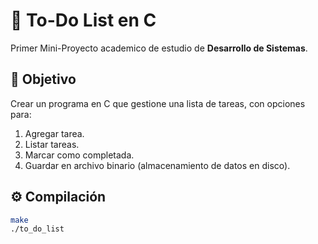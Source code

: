 # 📝 To-Do List en C

Primer Mini-Proyecto academico de estudio de **Desarrollo de Sistemas**.

## 📌 Objetivo
Crear un programa en C que gestione una lista de tareas, con opciones para:
1. Agregar tarea.
2. Listar tareas.
3. Marcar como completada.
4. Guardar en archivo binario (almacenamiento de datos en disco).

## ⚙️ Compilación
```bash
make
./to_do_list
